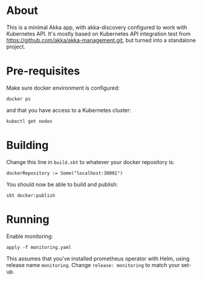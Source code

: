 About
=====

This is a minimal Akka app, with akka-discovery configured to work
with Kubernetes API. It's mostly based on Kubernetes API integration
test from <https://github.com/akka/akka-management.git>, but turned into
a standalone project.

Pre-requisites
==============

Make sure docker environment is configured:

    docker ps

and that you have access to a Kubernetes cluster:

    kubectl get nodes

Building
========

Change this line in `build.sbt` to whatever your docker repository is:

    dockerRepository := Some("localhost:30001")

You should now be able to build and publish:

    sbt docker:publish

Running
=======

Enable monitoring:

    apply -f monitoring.yaml
    
This assumes that you've installed prometheus operator with Helm, using
release name `monitoring`. Change `release: monitoring` to match your
set-up.
